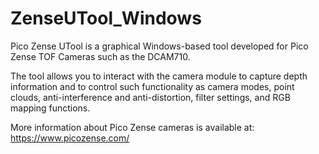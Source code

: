 # ZenseUTool_Windows

Pico Zense UTool is a graphical Windows-based tool developed for Pico Zense TOF Cameras such as the DCAM710.

The tool allows you to interact with the camera module to capture depth information and to control such functionality as camera modes, point clouds, anti-interference and anti-distortion, filter settings, and RGB mapping functions.

More information about Pico Zense cameras is available at: https://www.picozense.com/

